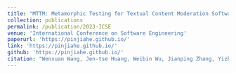 ```yaml
---
title: "MTTM: Metamorphic Testing for Textual Content Moderation Software"
collection: publications
permalink: /publication/2023-ICSE
venue: 'International Conference on Software Engineering'
paperurl: 'https://pinjiahe.github.io/'
link: 'https://pinjiahe.github.io/'
github: 'https://pinjiahe.github.io/'
citation: "Wenxuan Wang, Jen-tse Huang, Weibin Wu, Jianping Zhang, Yizhan Huang, Shuqing Li, Pinjia He*, Michael R. Lyu. <br><i>ICSE'23: International Conference on Software Engineering</i>"
---
```

